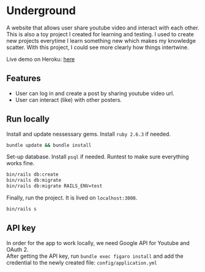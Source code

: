 # Underground

A website that allows user share youtube video and interact with each other. This is also a toy project I created for learning and testing.
I used to create new projects everytime I learn something new which makes my knowledge scatter. With this project, I could see more clearly how things intertwine.

Live demo on Heroku: [here](https://shrouded-spire-77353.herokuapp.com/)

## Features

- User can log in and create a post by sharing youtube video url.
- User can interact (like) with other posters.

## Run locally

Install and update nessessary gems. Install `ruby 2.6.3` if needed.

```cmd
bundle update && bundle install
```

Set-up database. Install `psql` if needed.
Runtest to make sure everything works fine.

```cmd
bin/rails db:create
bin/rails db:migrate
bin/rails db:migrate RAILS_ENV=test
```

Finally, run the project. It is lived on `localhost:3000`.

```cmd
bin/rails s
```

## API key

In order for the app to work locally, we need Google API for Youtube and OAuth 2.  
After getting the API key, run `bundle exec figaro install` and add the credential to the newly created file: `config/application.yml`
